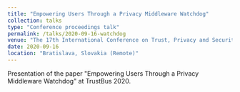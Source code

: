```yaml
---
title: "Empowering Users Through a Privacy Middleware Watchdog"
collection: talks
type: "Conference proceedings talk"
permalink: /talks/2020-09-16-watchdog
venue: "The 17th International Conference on Trust, Privacy and Security in Digital Business (TrustBus2020)"
date: 2020-09-16
location: "Bratislava, Slovakia (Remote)"
---
```


Presentation of the paper "Empowering Users Through a Privacy Middleware Watchdog" at TrustBus 2020.
